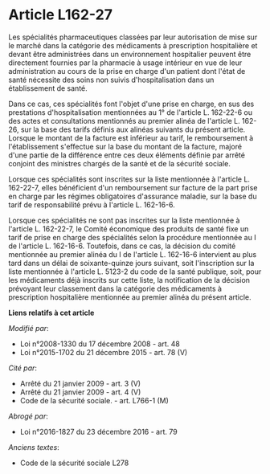 # Article L162-27

Les spécialités pharmaceutiques classées par leur autorisation de mise sur le marché dans la catégorie des médicaments à
prescription hospitalière et devant être administrées dans un environnement hospitalier peuvent être directement fournies par
la pharmacie à usage intérieur en vue de leur administration au cours de la prise en charge d'un patient dont l'état de santé
nécessite des soins non suivis d'hospitalisation dans un établissement de santé. 

Dans ce cas, ces spécialités font l'objet d'une prise en charge, en sus des prestations d'hospitalisation mentionnées au 1°
de l'article L. 162-22-6 ou des actes et consultations mentionnés au premier alinéa de l'article L. 162-26, sur la base des
tarifs définis aux alinéas suivants du présent article. Lorsque le montant de la facture est inférieur au tarif, le
remboursement à l'établissement s'effectue sur la base du montant de la facture, majoré d'une partie de la différence entre
ces deux éléments définie par arrêté conjoint des ministres chargés de la santé et de la sécurité sociale. 

Lorsque ces spécialités sont inscrites sur la liste mentionnée à l'article L. 162-22-7, elles bénéficient d'un remboursement
sur facture de la part prise en charge par les régimes obligatoires d'assurance maladie, sur la base du tarif de
responsabilité prévu à l'article L. 162-16-6. 

Lorsque ces spécialités ne sont pas inscrites sur la liste mentionnée à l'article L. 162-22-7, le Comité économique des
produits de santé fixe un tarif de prise en charge des spécialités selon la procédure mentionnée au I de l'article L.
162-16-6. Toutefois, dans ce cas, la décision du comité mentionnée au premier alinéa du I de l'article L. 162-16-6 intervient
au plus tard dans un délai de soixante-quinze jours suivant, soit l'inscription sur la liste mentionnée à l'article L. 5123-2
du code de la santé publique, soit, pour les médicaments déjà inscrits sur cette liste, la notification de la décision
prévoyant leur classement dans la catégorie des médicaments à prescription hospitalière mentionnée au premier alinéa du
présent article.

**Liens relatifs à cet article**

_Modifié par_:

  - Loi n°2008-1330 du 17 décembre 2008 - art. 48
  - Loi n°2015-1702 du 21 décembre 2015 - art. 78 (V)

_Cité par_:

  - Arrêté du 21 janvier 2009 - art. 3 (V)
  - Arrêté du 21 janvier 2009 - art. 4 (V)
  - Code de la sécurité sociale. - art. L766-1 (M)

_Abrogé par_:

  - Loi n°2016-1827 du 23 décembre 2016 - art. 79

_Anciens textes_:

  - Code de la sécurité sociale L278
